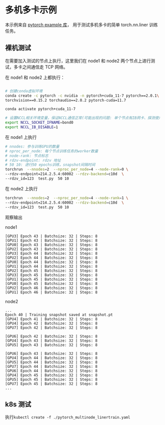 # 多机多卡示例

本示例来自 [pytorch example 库](https://github.com/pytorch/examples)，
用于测试多机多卡的简单 torch.nn.liner 训练任务。

## 裸机测试

在需要加入测试的节点上执行，这里我们在 node1 和 node2 两个节点上进行测试，多卡之间通信走 TCP 网络。

在 node1 和 node2 上都执行：

```bash

# 创建conda虚拟环境
conda create -c pytorch -c nvidia -n pytorch+cuda_11-7 pytorch==2.0.1\
torchvision==0.15.2 torchaudio==2.0.2 pytorch-cuda=11.7

conda activate pytorch+cuda_11-7

# 设置NCCL相关环境变量，保证NCCL通信正常(可能出现的问题: 单个节点有IB网卡、探测使用到不正确的网卡)
export NCCL_SOCKET_IFNAME=bond0
export NCCL_IB_DISABLE=1

```

在 node1 上执行

```bash
# nnodes: 参与训练GPU的数量
# nproc_per_node: 每个节点训练任务的worker数量
# node-rank: 节点标志
# rdzv-endpoint: rdzv 地址
# 50 10: 进行50 epochs训练，snapshot间隔时间
torchrun  --nnodes=2  --nproc_per_node=4 --node-rank=0 \
--rdzv-endpoint=214.2.5.4:60002 --rdzv-backend=c10d  \
--rdzv_id=123  test.py  50 10
```

在 node2 上执行

```bash
torchrun  --nnodes=2  --nproc_per_node=4 --node-rank=1 \
--rdzv-endpoint=214.2.5.4:60002 --rdzv-backend=c10d  \
--rdzv_id=123  test.py  50 10
```

观察输出

node1

```text
[GPU3] Epoch 43 | Batchsize: 32 | Steps: 8
[GPU1] Epoch 43 | Batchsize: 32 | Steps: 8
[GPU0] Epoch 43 | Batchsize: 32 | Steps: 8
[GPU2] Epoch 43 | Batchsize: 32 | Steps: 8
[GPU3] Epoch 44 | Batchsize: 32 | Steps: 8
[GPU2] Epoch 44 | Batchsize: 32 | Steps: 8
[GPU0] Epoch 44 | Batchsize: 32 | Steps: 8
[GPU1] Epoch 44 | Batchsize: 32 | Steps: 8
[GPU2] Epoch 45 | Batchsize: 32 | Steps: 8
[GPU3] Epoch 45 | Batchsize: 32 | Steps: 8
[GPU1] Epoch 45 | Batchsize: 32 | Steps: 8
[GPU0] Epoch 45 | Batchsize: 32 | Steps: 8
[GPU2] Epoch 46 | Batchsize: 32 | Steps: 8
[GPU1] Epoch 46 | Batchsize: 32 | Steps: 8

```

node2

```text
...
Epoch 40 | Training snapshot saved at snapshot.pt
[GPU4] Epoch 41 | Batchsize: 32 | Steps: 8
[GPU4] Epoch 42 | Batchsize: 32 | Steps: 8
[GPU7] Epoch 42 | Batchsize: 32 | Steps: 8

[GPU6] Epoch 42 | Batchsize: 32 | Steps: 8
[GPU4] Epoch 43 | Batchsize: 32 | Steps: 8
[GPU5] Epoch 43 | Batchsize: 32 | Steps: 8

[GPU6] Epoch 43 | Batchsize: 32 | Steps: 8
[GPU4] Epoch 44 | Batchsize: 32 | Steps: 8
[GPU5] Epoch 44 | Batchsize: 32 | Steps: 8
[GPU7] Epoch 44 | Batchsize: 32 | Steps: 8
[GPU6] Epoch 44 | Batchsize: 32 | Steps: 8
[GPU4] Epoch 45 | Batchsize: 32 | Steps: 8
[GPU5] Epoch 45 | Batchsize: 32 | Steps: 8
[GPU7] Epoch 45 | Batchsize: 32 | Steps: 8
...
```

## k8s 测试

执行`kubectl create -f ./pytorch_multinode_linertrain.yaml`
